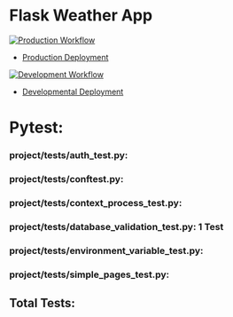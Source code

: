 # Flask Weather App

[![Production Workflow](https://github.com/Exodo-LS/is219_flask_app/actions/workflows/prod.yml/badge.svg)](https://github.com/Exodo-LS/is219_flask_app/actions/workflows/prod.yml)

* [Production Deployment](https://ma2298-prod.herokuapp.com/)

[![Development Workflow](https://github.com/Exodo-LS/is219_flask_app/actions/workflows/dev.yml/badge.svg)](https://github.com/Exodo-LS/is219_flask_app/actions/workflows/dev.yml)

* [Developmental Deployment](https://ma2298-dev.herokuapp.com/)

# Pytest:
### project/tests/auth_test.py:
### project/tests/conftest.py:
### project/tests/context_process_test.py:
### project/tests/database_validation_test.py: 1 Test
### project/tests/environment_variable_test.py:
### project/tests/simple_pages_test.py:
## Total Tests: